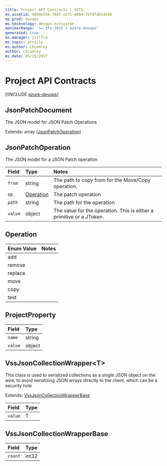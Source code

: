 ```yaml
---
title: Project API Contracts | VSTS
ms.assetid: 9889e558-78df-e571-6884-75fdfd014546
ms.prod: devops
ms.technology: devops-ecosystem
monikerRange: '>= tfs-2015 < azure-devops'
generated: true
ms.manager: jillfra
ms.topic: article
ms.author: chcomley
author: chcomley
ms.date: 05/15/2017
---
```


# Project API Contracts

[!INCLUDE [azure-devops](../_data/azure-devops-message.md)]



<a id="JsonPatchDocument"></a>

## JsonPatchDocument
The JSON model for JSON Patch Operations


Extends: array ([JsonPatchOperation](#JsonPatchOperation))



<a id="JsonPatchOperation"></a>

## JsonPatchOperation
The JSON model for a JSON Patch operation


| Field        | Type      | Notes
| :----------- | :-------- | :----------
| <code>from</code> | string | The path to copy from for the Move/Copy operation.
| <code>op</code> | [Operation](#Operation) | The patch operation
| <code>path</code> | string | The path for the operation
| <code>value</code> | object | The value for the operation. This is either a primitive or a JToken.



<a id="Operation"></a>

## Operation

| Enum Value   | Notes
| :----------- | :----------
| add |
| remove |
| replace |
| move |
| copy |
| test |



<a id="ProjectProperty"></a>

## ProjectProperty

| Field        | Type
| :----------- | :--------
| <code>name</code> | string
| <code>value</code> | object



<a id="VssJsonCollectionWrapper&lt;T&gt;"></a>

## VssJsonCollectionWrapper&lt;T&gt;
This class is used to serialized collections as a single JSON object on the wire, to avoid serializing JSON arrays directly to the client, which can be a security hole


Extends: [VssJsonCollectionWrapperBase](#VssJsonCollectionWrapperBase)

| Field        | Type
| :----------- | :--------
| <code>value</code> | T



<a id="VssJsonCollectionWrapperBase"></a>

## VssJsonCollectionWrapperBase

| Field        | Type
| :----------- | :--------
| <code>count</code> | int32